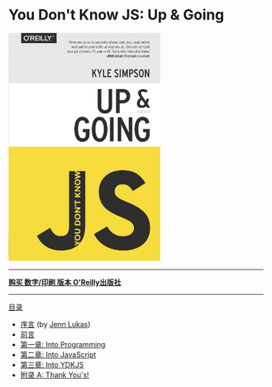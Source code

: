 # You Don't Know JS: Up & Going

<img src="cover.jpg" width="300">

-----

**[购买 数字/印刷 版本 O'Reilly出版社](http://shop.oreilly.com/product/0636920039303.do)**

-----

[目录](toc.md)

* [序言](foreword.md) (by [Jenn Lukas](http://jennlukas.com))
* [前言](../preface.md)
* [第一章: Into Programming](ch1.md)
* [第二章: Into JavaScript](ch2.md)
* [第三章: Into YDKJS](ch3.md)
* [附录 A: Thank You's!](apA.md)
